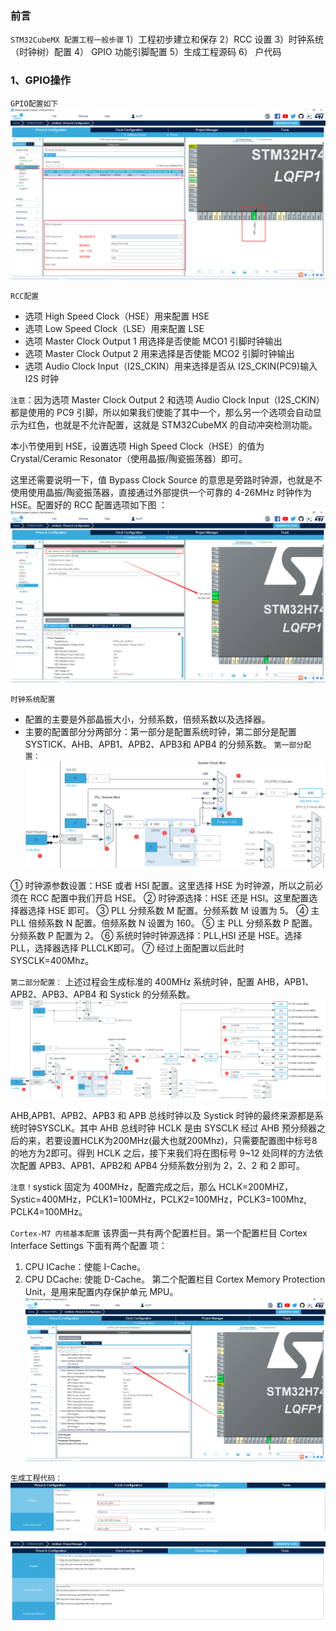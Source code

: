 
### 前言
`STM32CubeMX 配置工程一般步骤`
1）工程初步建立和保存
2）RCC 设置
3）时钟系统（时钟树）配置
4） GPIO 功能引脚配置
5）生成工程源码
6） 户代码

### 1、GPIO操作
`GPIO配置如下`
![1.png](STM32/STM32H743IIT6/1.png)
 
`RCC配置`
- 选项 High Speed Clock（HSE）用来配置 HSE
- 选项 Low Speed Clock（LSE）用来配置 LSE
- 选项 Master Clock Output 1 用选择是否使能 MCO1 引脚时钟输出
- 选项 Master Clock Output 2 用来选择是否使能 MCO2 引脚时钟输出
- 选项 Audio Clock Input（I2S_CKIN）用来选择是否从 I2S_CKIN(PC9)输入 I2S 时钟

`注意`：因为选项 Master Clock Output 2 和选项 Audio Clock Input（I2S_CKIN）都是使用的 PC9 引脚，所以如果我们使能了其中一个，那么另一个选项会自动显示为红色，也就是不允许配置，这就是 STM32CubeMX 的自动冲突检测功能。

本小节使用到 HSE，设置选项 High Speed Clock（HSE）的值为Crystal/Ceramic Resonator（使用晶振/陶瓷振荡器）即可。

这里还需要说明一下，值 Bypass Clock Source 的意思是旁路时钟源，也就是不使用使用晶振/陶瓷振荡器，直接通过外部提供一个可靠的 4-26MHz 时钟作为 HSE。配置好的 RCC 配置选项如下图 ：
![2.png](STM32/STM32H743IIT6/2.png)

`时钟系统配置`
- 配置的主要是外部晶振大小，分频系数，倍频系数以及选择器。
- 主要的配置部分分两部分：第一部分是配置系统时钟，第二部分是配置 SYSTICK、AHB、APB1、APB2、APB3和 APB4 的分频系数。
`第一部分配置：`
![3.png](STM32/STM32H743IIT6/3.png)

① 时钟源参数设置：HSE 或者 HSI 配置。这里选择 HSE 为时钟源，所以之前必须在 RCC 配置中我们开启 HSE。
② 时钟源选择：HSE 还是 HSI。这里配置选择器选择 HSE 即可。
③ PLL 分频系数 M 配置。分频系数 M 设置为 5。
④ 主 PLL 倍频系数 N 配置。倍频系数 N 设置为 160。
⑤ 主 PLL 分频系数 P 配置。分频系数 P 配置为 2。
⑥ 系统时钟时钟源选择：PLL,HSI 还是 HSE。选择 PLL，选择器选择 PLLCLK即可。
⑦ 经过上面配置以后此时 SYSCLK=400Mhz。

`第二部分配置：`
上述过程会生成标准的 400MHz 系统时钟，配置 AHB，APB1、APB2、APB3、APB4 和 Systick 的分频系数。
![4.png](STM32/STM32H743IIT6/4.png)

AHB,APB1、APB2、APB3 和 APB 总线时钟以及 Systick 时钟的最终来源都是系统时钟SYSCLK。其中 AHB 总线时钟 HCLK 是由 SYSCLK 经过 AHB 预分频器之后的来，若要设置HCLK为200MHz(最大也就200Mhz)，只需要配置图中标号8的地方为2即可。得到 HCLK 之后，接下来我们将在图标号 9~12 处同样的方法依次配置 APB3、APB1、APB2和 APB4 分频系数分别为 2，2、2 和 2 即可。

`注意！`systick 固定为 400MHz，配置完成之后，那么 HCLK=200MHZ，Systic=400MHz，PCLK1=100MHz，PCLK2=100MHz，PCLK3=100Mhz,
PCLK4=100MHz。

`Cortex-M7 内核基本配置`
该界面一共有两个配置栏目。第一个配置栏目 Cortex Interface Settings 下面有两个配置
项：
1) CPU ICache：使能 I-Cache。
2) CPU DCache: 使能 D-Cache。
第二个配置栏目 Cortex Memory Protection Unit，是用来配置内存保护单元 MPU。
![5.png](STM32/STM32H743IIT6/5.png)

`生成工程代码：`
![6.png](STM32/STM32H743IIT6/6.png)

![7.png](STM32/STM32H743IIT6/7.png)











